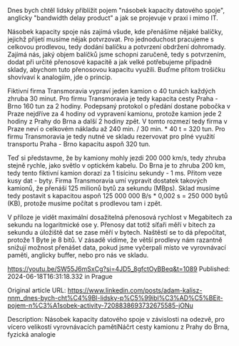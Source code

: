 Dnes bych chtěl lidsky přiblížit pojem "násobek kapacity datového spoje", anglicky "bandwidth delay product" a jak se projevuje v praxi i mimo IT.

Násobek kapacity spoje nás zajímá všude, kde přenášíme nějaké balíčky, jejichž přijetí musíme nějak potvrzovat. Pro jednoduchost pracujeme s celkovou prodlevou, tedy dodání balíčku a potvrzení obdržení dohromady. Zajímá nás, jaký objem balíčků jsme schopni zaručeně, tedy s potvrzením, dodat při určité přenosové kapacitě a jak velké potřebujeme případně sklady, abychom tuto přenosovou kapacitu využili. Buďme přitom trošičku shovívaví k analogiím, jde o princip.

Fiktivní firma Transmoravia vypraví jeden kamion o 40 tunách každých zhruba 30 minut. Pro firmu Transmoravia je tedy kapacita cesty Praha - Brno 160 tun za 2 hodiny. Podepsaný protokol o předání dostane pobočka v Praze nejdříve za 4 hodiny od vypravení kamionu, protože kamion jede 2 hodiny z Prahy do Brna a další 2 hodiny zpět. V tomto rozmezí tedy firma v Praze neví o celkovém nákladu až 240 min. / 30 min. * 40 t = 320 tun. Pro firmu Transmoravia je tedy nutné ve skladu rezervovat pro plné využití transportu Praha - Brno kapacitu aspoň 320 tun.

Teď si představme, že by kamiony mohly jezdi 200 000 km/s, tedy zhruba stejně rychle, jako světlo v optickém kabelu. Do Brna je to zhruba 200 km, tedy tento fiktivní kamion dorazí za 1 tisícinu sekundy - 1 ms. Přitom veze kusy dat - byty. Firma Transmoravia umí vypravit dostatek takových kamionů, že přenáší 125 milionů bytů za sekundu (MBps). Sklad musíme tedy postavit s kapacitou aspoň 125 000 000 B/s * 0,002 s = 250 000 bytů (KB), protože musíme počítat s prodlevou tam i zpět.

V příloze je vidět maximální dosažitelná přenosová rychlost v Megabitech za sekundu na logaritmické ose y. Přenosy dat totiž síťaři měří v bitech za sekundu a úložiště dat se zase měří v bytech. Naštěstí se to dá přepočítat, protože 1 Byte je 8 bitů. V zásadě vidíme, že větší prodlevy nám razantně snižují možnost přenášet data, pokud jsme vyčerpali místo ve vyrovnávací paměti, anglicky buffer, nebo pro nás ve skladu.

https://youtu.be/SW55J6mSxCg?si=4JD5_8gfctOyBBeq&t=1089
Published: 2024-06-18T16:31:18.332 in Prague

Original article URL: https://www.linkedin.com/posts/adam-kalisz-nnm_dnes-bych-cht%C4%9Bl-lidsky-p%C5%99ibl%C3%AD%C5%BEit-pojem-n%C3%A1sobek-activity-7208838693732675585-jONu

[](./media/BDP_log.png)Description: Násobek kapacity datového spoje v závislosti na odezvě, pro vícero velikostí vyrovnávacích pamětíNáčrt cesty kamionu z Prahy do Brna, fyzická analogie